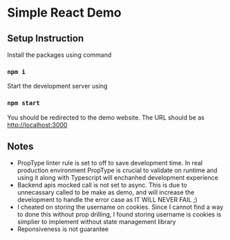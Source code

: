 # Simple React Demo

## Setup Instruction

Install the packages using command

### `npm i`

Start the development server using

### `npm start`

You should be redirected to the demo website. The URL should be as [http://localhost:3000](http://localhost:3000)

## Notes

- PropType linter rule is set to off to save development time. In real production environment PropType is crucial to validate on runtime and using it along with Typescript will enchanhed development experience
- Backend apis mocked call is not set to async. This is due to unnecassary called to be make as demo, and will increase the development to handle the error case as IT WILL NEVER FAIL ;)
- I cheated on storing the username on cookies. Since I cannot find a way to done this without prop drilling, I found storing username is cookies is simplier to implement without state management library
- Reponsiveness is not guarantee
